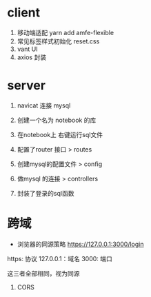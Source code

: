 # client
1. 移动端适配  yarn add amfe-flexible
2. 常见标签样式初始化  reset.css
3. vant UI
4. axios 封装

# server
1. navicat 连接 mysql
2. 创建一个名为 notebook 的库
3. 在notebook上 右键运行sql文件

4. 配置了router 接口 > routes
5. 创建mysql的配置文件 > config
6. 做mysql 的连接 > controllers

7. 封装了登录的sql函数



# 跨域
- 浏览器的同源策略
https://127.0.0.1:3000/login

https: 协议
127.0.0.1：域名
3000: 端口

这三者全部相同，视为同源

1. CORS